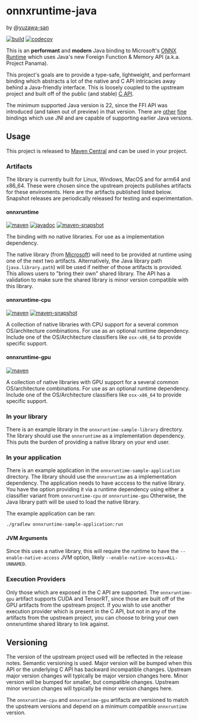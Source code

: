 # onnxruntime-java
by [@yuzawa-san](https://github.com/yuzawa-san/)

[![build](https://github.com/yuzawa-san/onnxruntime-java/workflows/build/badge.svg)](https://github.com/yuzawa-san/onnxruntime-java/actions)
[![codecov](https://codecov.io/gh/yuzawa-san/onnxruntime-java/branch/master/graph/badge.svg)](https://codecov.io/gh/yuzawa-san/onnxruntime-java)

This is an **performant** and **modern** Java binding to Microsoft's [ONNX Runtime](https://github.com/microsoft/onnxruntime) which uses Java's new Foreign Function & Memory API (a.k.a. Project Panama).

This project's goals are to provide a type-safe, lightweight, and performant binding which abstracts a lot of the native and C API intricacies away behind a Java-friendly interface.
This is loosely coupled to the upstream project and built off of the public (and stable) [C API](https://onnxruntime.ai/docs/api/c/struct_ort_api.html).

The minimum supported Java version is 22, since the FFI API was introduced (and taken out of preview) in that version.
There are [other](https://github.com/bytedeco/javacpp-presets/tree/master/onnxruntime) [fine](https://github.com/microsoft/onnxruntime/tree/main/java) bindings which use JNI and are capable of supporting earlier Java versions.

## Usage


This project is released to [Maven Central](https://search.maven.org/artifact/com.jyuzawa/onnxruntime) and can be used in your project.

### Artifacts

The library is currently built for Linux, Windows, MacOS and for arm64 and x86_64.
These were chosen since the upstream projects publishes artifacts for these enviroments.
Here are the artifacts published listed below.
Snapshot releases are periodically released for testing and experimentation.

#### onnxruntime

[![maven](https://img.shields.io/maven-central/v/com.jyuzawa/onnxruntime)](https://search.maven.org/artifact/com.jyuzawa/onnxruntime)  [![javadoc](https://javadoc.io/badge2/com.jyuzawa/onnxruntime/javadoc.svg)](https://javadoc.io/doc/com.jyuzawa/onnxruntime) [![maven-snapshot](https://img.shields.io/maven-metadata/v?metadataUrl=https%3A%2F%2Fs01.oss.sonatype.org%2Fcontent%2Frepositories%2Fsnapshots%2Fcom%2Fjyuzawa%2Fonnxruntime%2Fmaven-metadata.xml)](https://s01.oss.sonatype.org/content/repositories/snapshots/com/jyuzawa/onnxruntime/)

The binding with no native libraries. For use as a implementation dependency.

The native library (from [Microsoft](https://github.com/microsoft/onnxruntime/releases)) will need to be provided at runtime using one of the next two artifacts.
Alternatively, the Java library path (`java.library.path`) will be used if neither of those artifacts is provided.
This allows users to "bring their own" shared library.
The API has a validation to make sure the shared library is minor version compatible with this library.

#### onnxruntime-cpu

[![maven](https://img.shields.io/maven-central/v/com.jyuzawa/onnxruntime-cpu)](https://search.maven.org/artifact/com.jyuzawa/onnxruntime-cpu)  [![maven-snapshot](https://img.shields.io/maven-metadata/v?metadataUrl=https%3A%2F%2Fs01.oss.sonatype.org%2Fcontent%2Frepositories%2Fsnapshots%2Fcom%2Fjyuzawa%2Fonnxruntime-cpu%2Fmaven-metadata.xml)](https://s01.oss.sonatype.org/content/repositories/snapshots/com/jyuzawa/onnxruntime-cpu/)

A collection of native libraries with CPU support for a several common OS/architecture combinations. For use as an optional runtime dependency. Include one of the OS/Architecture classifiers like `osx-x86_64` to provide specific support.

#### onnxruntime-gpu

[![maven](https://img.shields.io/maven-central/v/com.jyuzawa/onnxruntime-gpu)](https://search.maven.org/artifact/com.jyuzawa/onnxruntime-gpu)

A collection of native libraries with GPU support for a several common OS/architecture combinations. For use as an optional runtime dependency. Include one of the OS/Architecture classifiers like `osx-x86_64` to provide specific support.

### In your library

There is an example library in the `onnxruntime-sample-library` directory.
The library should use the `onnxruntime` as a implementation dependency.
This puts the burden of providing a native library on your end user.

### In your application

There is an example application in the `onnxruntime-sample-application` directory.
The library should use the `onnxruntime` as a implementation dependency.
The application needs to have acccess to the native library.
You have the option providing it via a runtime dependency using either a classifier variant from `onnxruntime-cpu` or `onnxruntime-gpu`
Otherwise, the Java library path will be used to load the native library.


The example application can be ran:
````bash
./gradlew onnxruntime-sample-application:run
````

#### JVM Arguments

Since this uses a native library, this will require the runtime to have the `--enable-native-access` JVM option, likely `--enable-native-access=ALL-UNNAMED`.

### Execution Providers

Only those which are exposed in the C API are supported.
The `onnxruntime-gpu` artifact supports CUDA and TensorRT, since those are built off of the GPU artifacts from the upstream project.
If you wish to use another execution provider which is present in the C API, but not in any of the artifacts from the upstream project, you can choose to bring your own onnxruntime shared library to link against.

## Versioning

The version of the upstream project used will be reflected in the release notes.
Semantic versioning is used.
Major version will be bumped when this API or the underlying C API has backward incompatible changes.
Upstream major version changes will typically be major version changes here.
Minor version will be bumped for smaller, but compatible changes.
Upstream minor version changes will typically be minor version changes here.

The `onnxruntime-cpu` and `onnxruntime-gpu` artifacts are versioned to match the upstream versions and depend on a minimum compatible `onnxruntime` version.

